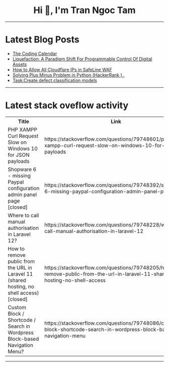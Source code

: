 <h1 align="center">Hi 👋, I'm Tran Ngoc Tam</h1>

---

# Latest Blog Posts 
<!-- BLOG-POST-LIST:START -->
- [The Coding Calendar](https://dev.to/tatjana_kleshnina/the-coding-calendar-5c7k)
- [Liquefaction: A Paradigm Shift For Programmable Control Of Digital Assets](https://dev.to/dc600/liquefaction-a-paradigm-shift-for-programmable-control-of-digital-assets-5e76)
- [How to Allow All Cloudflare IPs in SafeLine WAF](https://dev.to/sharon_42e16b8da44dabde6d/how-to-allow-all-cloudflare-ips-in-safeline-waf-3e2a)
- [Solving Plus Minus Problem in Python &lpar;HackerRank &rpar; .](https://dev.to/sachin_nayak_5db3184afd7f/solving-plus-minus-problem-in-python-hackerrank-style--45hi)
- [Task:Create defect classification models](https://dev.to/yc_lee_53e583a776a9c56e3/taskcreate-defect-classification-models-35do)
<!-- BLOG-POST-LIST:END -->

---

# Latest stack oveflow activity
<table>
  <tr><th>Title</th><th>Link</th></tr>
  <!-- STACKOVERFLOW:START --><tr><td>PHP XAMPP Curl Request Slow on Windows 10 for JSON payloads</td><td>https://stackoverflow.com/questions/79748601/php-xampp-curl-request-slow-on-windows-10-for-json-payloads</td></tr><tr><td>Shopware 6 - missing Paypal configuration admin panel page [closed]</td><td>https://stackoverflow.com/questions/79748392/shopware-6-missing-paypal-configuration-admin-panel-page</td></tr><tr><td>Where to call manual authorisation in Laravel 12?</td><td>https://stackoverflow.com/questions/79748228/where-to-call-manual-authorisation-in-laravel-12</td></tr><tr><td>How to remove public from the URL in Laravel 11 &lpar;shared hosting, no shell access&rpar; [closed]</td><td>https://stackoverflow.com/questions/79748205/how-to-remove-public-from-the-url-in-laravel-11-shared-hosting-no-shell-access</td></tr><tr><td>Custom Block / Shortcode / Search in Wordpress Block-based Navigation Menu?</td><td>https://stackoverflow.com/questions/79748086/custom-block-shortcode-search-in-wordpress-block-based-navigation-menu</td></tr><!-- STACKOVERFLOW:END -->
</table>

---


